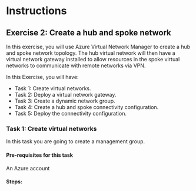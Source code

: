# Instructions

## Exercise 2: Create a hub and spoke network

In this exercise, you will use Azure Virtual Network Manager to create a hub and spoke network topology. The hub virtual network will then have a virtual network gateway installed to allow resources in the spoke virtual networks to communicate with remote networks via VPN. 

In this Exercise, you will have:

  + Task 1: Create virtual networks.
  + Task 2: Deploy a virtual network gateway.
  + Task 3: Create a dynamic network group.
  + Task 4: Create a hub and spoke connectivity configuration.
  + Task 5: Deploy the connectivity configuration.
  
  

### Task 1: Create virtual networks

In this task you are going to create a management group.

#### Pre-requisites for this task

An Azure account

#### Steps:
